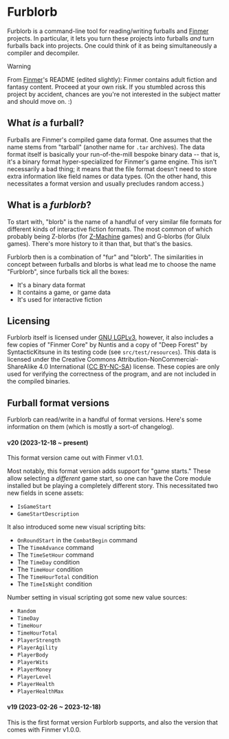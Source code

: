 # Furblorb

Furblorb is a command-line tool for reading/writing furballs and [Finmer](https://get.finmer.dev) projects.
In particular, it lets you turn these projects into furballs *and* turn furballs back into projects.
One could think of it as being simultaneously a compiler and decompiler.

> [!WARNING]
> From [Finmer](https://github.com/pileofwolves/finmer)'s README (edited slightly): Finmer contains adult fiction and fantasy content. Proceed at your own risk. If you stumbled across this project by accident, chances are you're not interested in the subject matter and should move on. :)

## What *is* a furball?

Furballs are Finmer's compiled game data format.
One assumes that the name stems from "tarball" (another name for `.tar` archives).
The data format itself is basically your run-of-the-mill bespoke binary data -- that is, it's a binary format hyper-specialized for Finmer's game engine.
This isn't necessarily a bad thing; it means that the file format doesn't need to store extra information like field names or data types.
(On the other hand, this necessitates a format version and usually precludes random access.)

## What is a *furblorb*?

To start with, "blorb" is the name of a handful of very similar file formats for different kinds of interactive fiction formats.
The most common of which probably being Z-blorbs (for [Z-Machine](https://en.wikipedia.org/wiki/Z-machine) games) and G-blorbs (for Glulx games).
There's more history to it than that, but that's the basics.

Furblorb then is a combination of "fur" and "blorb".
The similarities in concept between furballs and blorbs is what lead me to choose the name "Furblorb", since furballs tick all the boxes:
* It's a binary data format
* It contains a game, or game data
* It's used for interactive fiction

## Licensing

Furblorb itself is licensed under [GNU LGPLv3](LICENSE.md), however, it also includes a few copies of "Finmer Core" by Nuntis and a copy of "Deep Forest" by SyntacticKitsune in its testing code (see `src/test/resources`).
This data is licensed under the Creative Commons Attribution-NonCommercial-ShareAlike 4.0 International ([CC BY-NC-SA](https://creativecommons.org/licenses/by-nc-sa/4.0/)) license.
These copies are only used for verifying the correctness of the program, and are not included in the compiled binaries.

## Furball format versions

Furblorb can read/write in a handful of format versions.
Here's some information on them (which is mostly a sort-of changelog).

#### v20 (2023-12-18 ~ present)

This format version came out with Finmer v1.0.1.

Most notably, this format version adds support for "game starts."
These allow selecting a *different* game start, so one can have the Core module installed but be playing a completely different story.
This necessitated two new fields in scene assets:
* `IsGameStart`
* `GameStartDescription`

It also introduced some new visual scripting bits:
* `OnRoundStart` in the `CombatBegin` command
* The `TimeAdvance` command
* The `TimeSetHour` command
* The `TimeDay` condition
* The `TimeHour` condition
* The `TimeHourTotal` condition
* The `TimeIsNight` condition

Number setting in visual scripting got some new value sources:
* `Random`
* `TimeDay`
* `TimeHour`
* `TimeHourTotal`
* `PlayerStrength`
* `PlayerAgility`
* `PlayerBody`
* `PlayerWits`
* `PlayerMoney`
* `PlayerLevel`
* `PlayerHealth`
* `PlayerHealthMax`

#### v19 (2023-02-26 ~ 2023-12-18)

This is the first format version Furblorb supports, and also the version that comes with Finmer v1.0.0.